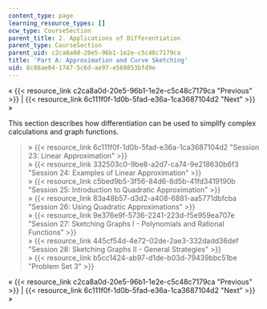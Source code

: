 ```yaml
---
content_type: page
learning_resource_types: []
ocw_type: CourseSection
parent_title: 2. Applications of Differentiation
parent_type: CourseSection
parent_uid: c2ca8a0d-20e5-96b1-1e2e-c5c48c7179ca
title: 'Part A: Approximation and Curve Sketching'
uid: 8c88ae04-1747-5c6d-ae97-e569853bfd9e
---
```


« {{< resource_link c2ca8a0d-20e5-96b1-1e2e-c5c48c7179ca "Previous" >}} | {{< resource_link 6c111f0f-1d0b-5fad-e36a-1ca3687104d2 "Next" >}} »

This section describes how differentiation can be used to simplify complex calculations and graph functions.

> » {{< resource_link 6c111f0f-1d0b-5fad-e36a-1ca3687104d2 "Session 23: Linear Approximation" >}}  
> » {{< resource_link 332503c0-9be8-a2d7-ca74-9e218630b6f3 "Session 24: Examples of Linear Approximation" >}}  
> » {{< resource_link c5bed9b5-3f56-84d6-8d5b-41fd3419190b "Session 25: Introduction to Quadratic Approximation" >}}  
> » {{< resource_link 83a48b57-d3d2-a408-6881-aa5771dbfcba "Session 26: Using Quadratic Approximations" >}}  
> » {{< resource_link 9e376e9f-5736-2241-223d-f5e959ea707e "Session 27: Sketching Graphs I - Polynomials and Rational Functions" >}}  
> » {{< resource_link 445cf54d-4e72-02de-2ae3-332dadd36def "Session 28: Sketching Graphs II - General Strategies" >}}  
> » {{< resource_link b5cc1424-ab97-d1de-b03d-79439bbc51be "Problem Set 3" >}}

« {{< resource_link c2ca8a0d-20e5-96b1-1e2e-c5c48c7179ca "Previous" >}} | {{< resource_link 6c111f0f-1d0b-5fad-e36a-1ca3687104d2 "Next" >}} »